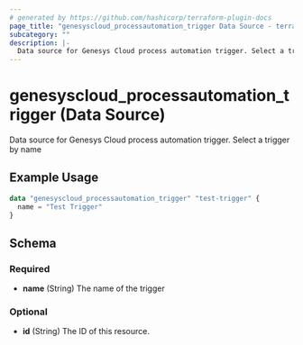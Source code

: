 ```yaml
---
# generated by https://github.com/hashicorp/terraform-plugin-docs
page_title: "genesyscloud_processautomation_trigger Data Source - terraform-provider-genesyscloud"
subcategory: ""
description: |-
  Data source for Genesys Cloud process automation trigger. Select a trigger by name
---
```


# genesyscloud_processautomation_trigger (Data Source)

Data source for Genesys Cloud process automation trigger. Select a trigger by name

## Example Usage

```terraform
data "genesyscloud_processautomation_trigger" "test-trigger" {
  name = "Test Trigger"
}
```

<!-- schema generated by tfplugindocs -->
## Schema

### Required

- **name** (String) The name of the trigger

### Optional

- **id** (String) The ID of this resource.



